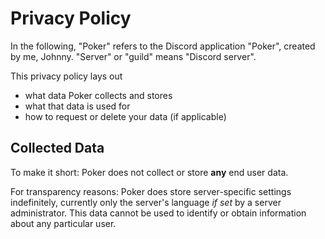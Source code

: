 # Privacy Policy

In the following, "Poker" refers to the Discord application "Poker", created by me, Johnny.
"Server" or "guild" means "Discord server".

This privacy policy lays out
- what data Poker collects and stores
- what that data is used for
- how to request or delete your data (if applicable)

## Collected Data
To make it short: Poker does not collect or store **any** end user data.

For transparency reasons: Poker does store server-specific settings indefinitely, currently only the server's language *if set* by a server administrator. This data cannot be used to identify or obtain information about any particular user. 
